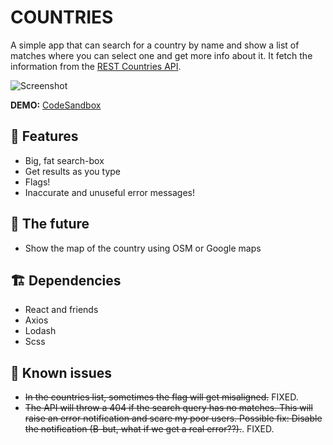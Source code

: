 # COUNTRIES

A simple app that can search for a country by name and show
a list of matches where you can select one and get more info
about it. It fetch the information from the [REST Countries API](https://restcountries.eu).

![Screenshot](https://i.imgur.com/47X69LR.png "Countries screenshot")

**DEMO:** [CodeSandbox](https://codesandbox.io/s/lively-breeze-olv07)

## 🍑 Features

- Big, fat search-box
- Get results as you type
- Flags!
- Inaccurate and unuseful error messages!

## 🚀 The future

- Show the map of the country using OSM or Google maps

## 🏗 Dependencies

- React and friends
- Axios
- Lodash
- Scss

## 👻 Known issues

- ~~In the countries list, sometimes the flag will get misaligned.~~ FIXED.
- ~~The API will throw a 404 if the search query has no matches.
  This will raise an error notification and scare my poor users.
  Possible fix: Disable the notification (B-but, what if we
  get a real error??).~~. FIXED.
